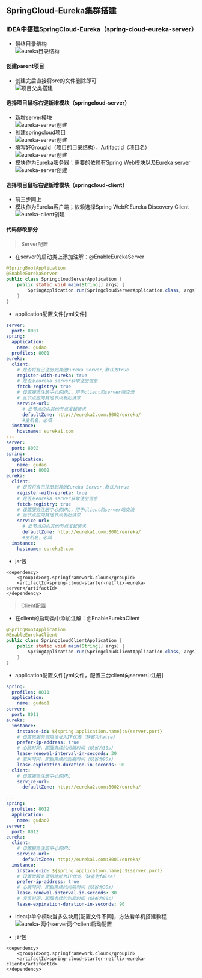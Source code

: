 ## SpringCloud-Eureka集群搭建

### IDEA中搭建SpringCloud-Eureka（spring-cloud-eureka-server）
* 最终目录结构<br>
    ![eureka目录结构](../resource/springcloud/springcloud-eureka目录结构.jpg)
    
#### 创建parent项目
* 创建完后直接将src的文件删除即可<br>
    ![项目父类搭建](../resource/springcloud/springcloud-项目父类搭建.jpg)

#### 选择项目鼠标右键新增模块（springcloud-server）
* 新增server模块<br>
![eureka-server创建](../resource/springcloud/springcloud-eureka-server创建1.jpg)
* 创建springcloud项目<br>
![eureka-server创建](../resource/springcloud/springcloud-eureka-server创建2.jpg)
* 填写好GroupId（项目的目录结构），ArtifactId（项目名）<br>
![eureka-server创建](../resource/springcloud/springcloud-eureka-server创建3.jpg)
* 模块作为Eureka服务器；需要的依赖有Spring Web模块以及Eureka server <br>
![eureka-server创建](../resource/springcloud/springcloud-eureka-server创建4.jpg)

#### 选择项目鼠标右键新增模块（springcloud-client）
* 前三步同上
* 模块作为Eureka客户端；依赖选择Spring Web和Eureka Discovery Client
![eureka-client创建](../resource/springcloud/springcloud-eureka-client创建.jpg)

#### 代码修改部分
> Server配置
* 在server的启动类上添加注解：@EnableEurekaServer
```java
@SpringBootApplication
@EnableEurekaServer
public class SpringcloudServerApplication {
    public static void main(String[] args) {
        SpringApplication.run(SpringcloudServerApplication.class, args);
    }
}
```
* application配置文件[yml文件]
```yaml
server:
  port: 8001
spring:
  application:
    name: gudao
  profiles: 8001
eureka:
  client:
    # 是否将自己注册到其他Eureka Server,默认为true
    register-with-eureka: true
    # 是否从eureka server获取注册信息
    fetch-registry: true
    # 设置服务注册中心的URL，用于client和server端交流
    # 此节点应向其他节点发起请求
    service-url:
      # 此节点应向其他节点发起请求
      defaultZone: http://eureka2.com:8002/eureka/
      #主机名，必填
  instance:
    hostname: eureka1.com
---
server:
  port: 8002
spring:
  application:
    name: gudao
  profiles: 8002
eureka:
  client:
    # 是否将自己注册到其他Eureka Server,默认为true
    register-with-eureka: true
    # 是否从eureka server获取注册信息
    fetch-registry: true
    # 设置服务注册中心的URL，用于client和server端交流
    # 此节点应向其他节点发起请求
    service-url:
      # 此节点应向其他节点发起请求
      defaultZone: http://eureka1.com:8001/eureka/
      #主机名，必填
  instance:
    hostname: eureka2.com
```
* jar包
```shell
<dependency>
    <groupId>org.springframework.cloud</groupId>
    <artifactId>spring-cloud-starter-netflix-eureka-server</artifactId>
</dependency>
```

> Client配置
* 在client的启动类中添加注解：@EnableEurekaClient
```java
@SpringBootApplication
@EnableEurekaClient
public class SpringcloudClientApplication {
    public static void main(String[] args) {
        SpringApplication.run(SpringcloudClientApplication.class, args);
    }
}
```
* application配置文件[yml文件，配置三台client向server中注册]
```yaml
spring:
  profiles: 8011
  application:
    name: gudao1
server:
  port: 8011
eureka:
  instance:
    instance-id: ${spring.application.name}:${server.port}
    # 设置微服务调用地址为IP优先（缺省为false）
    prefer-ip-address: true
    # 心跳时间，即服务续约间隔时间（缺省为30s）
    lease-renewal-interval-in-seconds: 30
    # 发呆时间，即服务续约到期时间（缺省为90s）
    lease-expiration-duration-in-seconds: 90
  client:
    # 设置服务注册中心的URL
    service-url:
      defaultZone: http://eureka2.com:8002/eureka/

---
spring:
  profiles: 8012
  application:
    name: gudao2
server:
  port: 8012
eureka:
  client:
    # 设置服务注册中心的URL
    service-url:
      defaultZone: http://eureka1.com:8001/eureka/
  instance:
    instance-id: ${spring.application.name}:${server.port}
    # 设置微服务调用地址为IP优先（缺省为false）
    prefer-ip-address: true
    # 心跳时间，即服务续约间隔时间（缺省为30s）
    lease-renewal-interval-in-seconds: 30
    # 发呆时间，即服务续约到期时间（缺省为90s）
    lease-expiration-duration-in-seconds: 90
```
* idea中单个模块当多么块用[配置文件不同]，方法看单机搭建教程
![eureka-两个server两个client启动配置](../resource/springcloud/springcloud-eureka-两个server两个client启动配置.jpg)

* jar包
```shell
<dependency>
    <groupId>org.springframework.cloud</groupId>
    <artifactId>spring-cloud-starter-netflix-eureka-client</artifactId>
</dependency>
```